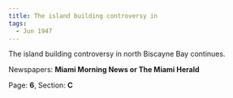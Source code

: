 ```yaml
---  
title: The island building controversy in  
tags:  
  - Jun 1947  
---  
```

  
The island building controversy in north Biscayne Bay continues.  
  
Newspapers: **Miami Morning News or The Miami Herald**  
  
Page: **6**, Section: **C** 
